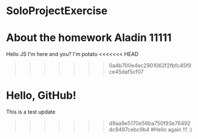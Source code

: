 # SoloProjectExercise
About the homework
Aladin
11111
=======
Hello JS
I'm here and you?
I'm potato
<<<<<<< HEAD
>>>>>>> 0a4b700e4ec2901062f2fbfc45f9ce45daf5cf07


Hello, GitHub!
=======
This is a test update
>>>>>>> d9aa9e5170e56ba750f93e76492dc9497cebc9b4
#Hello again !!! :)